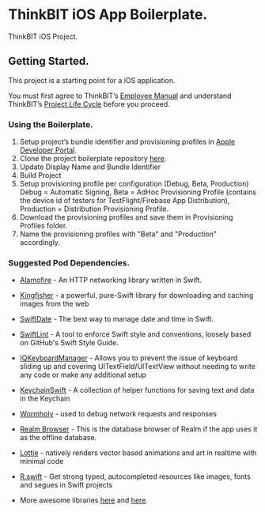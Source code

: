   

# ThinkBIT iOS App Boilerplate.

  

  

ThinkBIT iOS Project.

  

  

## Getting Started.

  

This project is a starting point for a iOS application.

  
  

You must first agree to ThinkBIT’s [Employee Manual](https://drive.google.com/a/thinkbitsolutions.com/open?id=18IR-eIXn3I_VMf0S1Pfhf0U0625luW2vWcsoJGuiGB4) and understand ThinkBIT’s [Project Life Cycle](https://drive.google.com/a/thinkbitsolutions.com/open?id=1w26EC2PkIH4HXwlueuotGaqm8z0Pppkmp9HVr0pPjGg) before you proceed.

  
### Using the Boilerplate.

1. Setup project’s bundle identifier and provisioning profiles in [Apple Developer Portal](https://developer.apple.com).
2. Clone the project boilerplate repository [here](https://gitlab.com/thinkbit/ios-app-boilerplate/).
3. Update Display Name and Bundle Identifier
4. Build Project
5. Setup provisioning profile per configuration (Debug, Beta, Production) Debug = Automatic Signing, Beta = AdHoc Provisioning Profile (contains the device id of testers for TestFlight/Firebase App Distribution), Production = Distribution Provisioning Profile.
6. Download the provisioning profiles and save them in Provisioning Profiles folder.
7. Name the provisioning profiles with "Beta" and "Production" accordingly.



### Suggested Pod Dependencies.

  

- [Alamofire](https://github.com/Alamofire/Alamofire) - An HTTP networking library written in Swift.

- [Kingfisher](https://github.com/onevcat/Kingfisher) - a powerful, pure-Swift library for downloading and caching images from the web

- [SwiftDate](https://github.com/malcommac/SwiftDate) - The best way to manage date and time in Swift.

- [SwiftLint](https://github.com/realm/SwiftLint) - A tool to enforce Swift style and conventions, loosely based on GitHub's Swift Style Guide.

- [IQKeyboardManager](https://github.com/hackiftekhar/IQKeyboardManager) - Allows you to prevent the issue of keyboard sliding up and covering UITextField/UITextView without needing to write any code or make any additional setup

- [KeychainSwift](https://github.com/evgenyneu/keychain-swift) - A collection of helper functions for saving text and data in the Keychain

- [Wormholy](https://github.com/pmusolino/Wormholy) - used to debug network requests and responses

- [Realm Browser](https://itunes.apple.com/ph/app/realm-browser/id1007457278?mt=12) - This is the database browser of Realm if the app uses it as the offline database.

- [Lottie](https://github.com/airbnb/lottie-ios) - natively renders vector based animations and art in realtime with minimal code

- [R.swift](https://github.com/mac-cain13/R.swift) - Get strong typed, autocompleted resources like images, fonts and segues in Swift projects

- More awesome libraries [here](https://swiftpackageindex.com) and [here](https://cocoapods.org).
